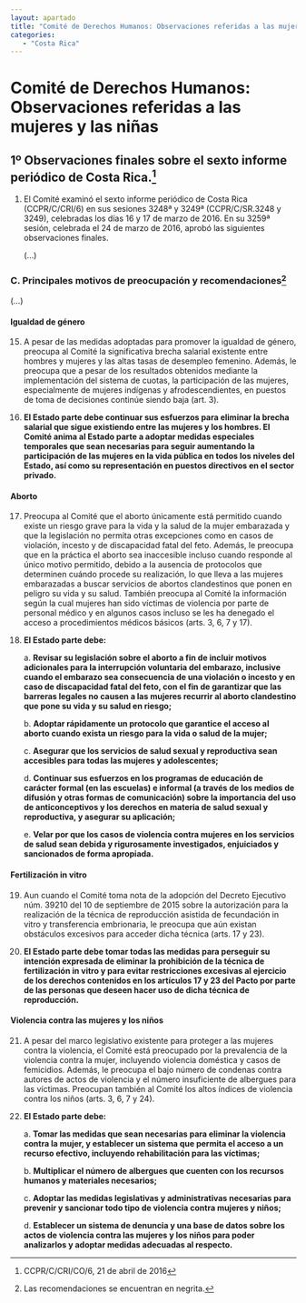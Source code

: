 ```yaml
---
layout: apartado
title: "Comité de Derechos Humanos: Observaciones referidas a las mujeres y las niñas"
categories:
   - "Costa Rica"
---
```

# Comité de Derechos Humanos: Observaciones referidas a las mujeres y las niñas

## 1º Observaciones finales sobre el sexto informe periódico de Costa Rica.[^330]

1. El Comité examinó el sexto informe periódico de Costa Rica
(CCPR/C/CRI/6) en sus sesiones 3248ª y 3249ª (CCPR/C/SR.3248 y 3249),
celebradas los días 16 y 17 de marzo de 2016. En su 3259ª sesión, celebrada
el 24 de marzo de 2016, aprobó las siguientes observaciones finales.

   (…)

### C. Principales motivos de preocupación y recomendaciones[^331]

(…)

#### Igualdad de género

15. A pesar de las medidas adoptadas para promover la igualdad de género,
preocupa al Comité la significativa brecha salarial existente entre hombres
y mujeres y las altas tasas de desempleo femenino. Además, le preocupa que
a pesar de los resultados obtenidos mediante la implementación del sistema
de cuotas, la participación de las mujeres, especialmente de mujeres
indígenas y afrodescendientes, en puestos de toma de decisiones continúe
siendo baja (art. 3).

16. **El Estado parte debe continuar sus esfuerzos para eliminar la brecha
salarial que sigue existiendo entre las mujeres y los hombres. El Comité
anima al Estado parte a adoptar medidas especiales temporales que sean
necesarias para seguir aumentando la participación de las mujeres en la
vida pública en todos los niveles del Estado, así como su representación en
puestos directivos en el sector privado.**

#### Aborto

17. Preocupa al Comité que el aborto únicamente está permitido cuando existe
un riesgo grave para la vida y la salud de la mujer embarazada y que la
legislación no permita otras excepciones como en casos de violación,
incesto y de discapacidad fatal del feto. Además, le preocupa que en la
práctica el aborto sea inaccesible incluso cuando responde al único motivo
permitido, debido a la ausencia de protocolos que determinen cuándo procede
su realización, lo que lleva a las mujeres embarazadas a buscar servicios
de abortos clandestinos que ponen en peligro su vida y su salud. También
preocupa al Comité la información según la cual mujeres han sido víctimas
de violencia por parte de personal médico y en algunos casos incluso se les
ha denegado el acceso a procedimientos médicos básicos (arts. 3, 6, 7 y
17).

18. **El Estado parte debe:**

    a. **Revisar su legislación sobre el aborto a fin de incluir motivos
    adicionales para la interrupción voluntaria del embarazo, inclusive cuando
    el embarazo sea consecuencia de una violación o incesto y en caso de
    discapacidad fatal del feto, con el fin de garantizar que las barreras
    legales no causen a las mujeres recurrir al aborto clandestino que pone su
    vida y su salud en riesgo;**

    b. **Adoptar rápidamente un protocolo que garantice el acceso al aborto
    cuando exista un riesgo para la vida o salud de la mujer;**

    c. **Asegurar que los servicios de salud sexual y reproductiva sean
    accesibles para todas las mujeres y adolescentes;**

    d. **Continuar sus esfuerzos en los programas de educación de carácter formal
    (en las escuelas) e informal (a través de los medios de difusión y otras
    formas de comunicación) sobre la importancia del uso de anticonceptivos y
    los derechos en materia de salud sexual y reproductiva, y asegurar su
    aplicación;**

    e. **Velar por que los casos de violencia contra mujeres en los servicios de
    salud sean debida y rigurosamente investigados, enjuiciados y sancionados
    de forma apropiada.**

#### Fertilización in vitro

19. Aun cuando el Comité toma nota de la adopción del Decreto Ejecutivo
núm. 39210 del 10 de septiembre de 2015 sobre la autorización para la
realización de la técnica de reproducción asistida de fecundación in vitro
y transferencia embrionaria, le preocupa que aún existan obstáculos
excesivos para acceder dicha técnica (arts. 17 y 23).

20. **El Estado parte debe tomar todas las medidas para perseguir su
intención expresada de eliminar la prohibición de la técnica de
fertilización in vitro y para evitar restricciones excesivas al ejercicio
de los derechos contenidos en los artículos 17 y 23 del Pacto por parte de
las personas que deseen hacer uso de dicha técnica de reproducción.**

#### Violencia contra las mujeres y los niños

21. A pesar del marco legislativo existente para proteger a las mujeres
contra la violencia, el Comité está preocupado por la prevalencia de la
violencia contra la mujer, incluyendo violencia doméstica y casos de
femicidios. Además, le preocupa el bajo número de condenas contra autores
de actos de violencia y el número insuficiente de albergues para las
víctimas. Preocupan también al Comité los altos índices de violencia contra
los niños (arts. 3, 6, 7 y 24).

22. **El Estado parte debe:**

    a. **Tomar las medidas que sean necesarias para eliminar la violencia contra
    la mujer, y establecer un sistema que permita el acceso a un recurso
    efectivo, incluyendo rehabilitación para las víctimas;**

    b. **Multiplicar el número de albergues que cuenten con los recursos humanos
    y materiales necesarios;**

    c. **Adoptar las medidas legislativas y administrativas necesarias para
    prevenir y sancionar todo tipo de violencia contra mujeres y niños;**

    d. **Establecer un sistema de denuncia y una base de datos sobre los actos de
    violencia contra las mujeres y los niños para poder analizarlos y adoptar
    medidas adecuadas al respecto.**


[^330]: CCPR/C/CRI/CO/6, 21 de abril de 2016
[^331]: Las recomendaciones se encuentran en negrita.
